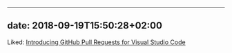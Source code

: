 
---
date: 2018-09-19T15:50:28+02:00
---

Liked: [Introducing GitHub Pull Requests for Visual Studio Code](https://code.visualstudio.com/blogs/2018/09/10/introducing-github-pullrequests)
